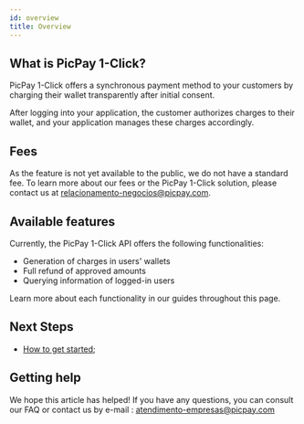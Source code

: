 ```yaml
---
id: overview
title: Overview
---
```


## What is PicPay 1-Click?

PicPay 1-Click offers a synchronous payment method to your customers by charging their wallet transparently after initial consent.

After logging into your application, the customer authorizes charges to their wallet, and your application manages these charges accordingly.

## Fees

As the feature is not yet available to the public, we do not have a standard fee. To learn more about our fees or the PicPay 1-Click solution, please contact us at relacionamento-negocios@picpay.com.

## Available features

Currently, the PicPay 1-Click API offers the following functionalities:

- Generation of charges in users' wallets
- Full refund of approved amounts
- Querying information of logged-in users

Learn more about each functionality in our guides throughout this page.

## Next Steps

- [How to get started](/one-click/intro/getting-started);

## Getting help

We hope this article has helped! If you have any questions, you can consult our FAQ or contact us by e-mail : atendimento-empresas@picpay.com
